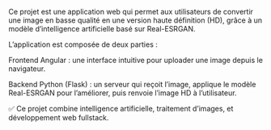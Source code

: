 Ce projet est une application web qui permet aux utilisateurs de convertir une image en basse qualité en une version haute définition (HD), grâce à un modèle d’intelligence artificielle basé sur Real-ESRGAN.

L’application est composée de deux parties :

Frontend Angular : une interface intuitive pour uploader une image depuis le navigateur.

Backend Python (Flask) : un serveur qui reçoit l’image, applique le modèle Real-ESRGAN pour l’améliorer, puis renvoie l’image HD à l’utilisateur.

✅ Ce projet combine intelligence artificielle, traitement d’images, et développement web fullstack.

